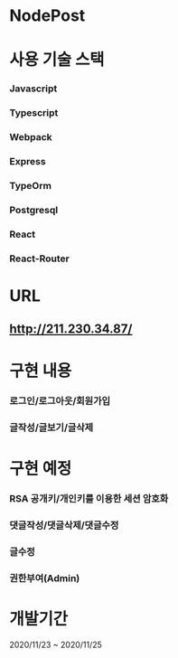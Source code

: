 # NodePost


# 사용 기술 스택

### Javascript
### Typescript
### Webpack
### Express
### TypeOrm
### Postgresql
### React
### React-Router


# URL
## http://211.230.34.87/



# 구현 내용 
### 로그인/로그아웃/회원가입
### 글작성/글보기/글삭제



# 구현 예정
### RSA 공개키/개인키를 이용한 세션 암호화
### 댓글작성/댓글삭제/댓글수정
### 글수정
### 권한부여(Admin)

# 개발기간 
2020/11/23 ~ 2020/11/25
